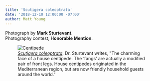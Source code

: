 ```yaml
---
title: 'Scutigera coleoptrata'
date: '2018-12-10 12:00:00 -07:00'
author: Matt Young
---
```

Photograph by **Mark Sturtevant**.<br/>
Photography contest, **Honorable Mention**.

<figure>
<img src="/PT/uploads/2018/Sturtevant.HouseCentipede.jpg" alt="Centipede"/>
<figcaption>
<a href="https://en.wikipedia.org/wiki/Scutigera_coleoptrata"><i>Scutigera coleoptrata</i></a>. Dr. Sturtevant writes, "The charming face of a house centipede. The ‘fangs’ are actually a modified pair of front legs. House centipedes originated in the Mediterranean region, but are now friendly household guests around the world."
</figcaption>
</figure>
